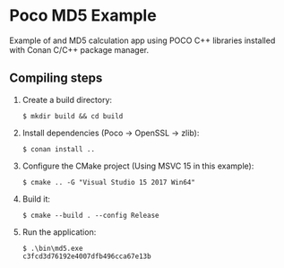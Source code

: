# Poco MD5 Example

Example of and MD5 calculation app using POCO C++ libraries installed with Conan C/C++ package manager.

## Compiling steps

1. Create a build directory:

    ```
    $ mkdir build && cd build
    ```

2. Install dependencies (Poco -> OpenSSL -> zlib):

    ```
    $ conan install ..
    ```

3. Configure the CMake project (Using MSVC 15 in this example):

    ```
    $ cmake .. -G "Visual Studio 15 2017 Win64"
    ```

4. Build it:

    ```
    $ cmake --build . --config Release
    ```

5. Run the application:

    ```
    $ .\bin\md5.exe
    c3fcd3d76192e4007dfb496cca67e13b
    ```
